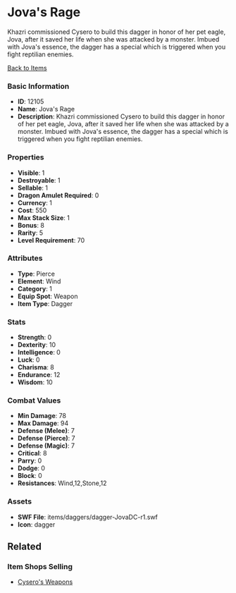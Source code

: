 # Jova's Rage

Khazri commissioned Cysero to build this dagger in honor of her pet eagle, Jova, after it saved her life when she was attacked by a monster.  Imbued with Jova's essence, the dagger has a special which is triggered when you fight reptilian enemies.

[Back to Items](../items.md)

### Basic Information

- **ID**: 12105
- **Name**: Jova&#039;s Rage
- **Description**: Khazri commissioned Cysero to build this dagger in honor of her pet eagle, Jova, after it saved her life when she was attacked by a monster.  Imbued with Jova&#039;s essence, the dagger has a special which is triggered when you fight reptilian enemies.

### Properties

- **Visible**: 1
- **Destroyable**: 1
- **Sellable**: 1
- **Dragon Amulet Required**: 0
- **Currency**: 1
- **Cost**: 550
- **Max Stack Size**: 1
- **Bonus**: 8
- **Rarity**: 5
- **Level Requirement**: 70

### Attributes

- **Type**: Pierce
- **Element**: Wind
- **Category**: 1
- **Equip Spot**: Weapon
- **Item Type**: Dagger

### Stats

- **Strength**: 0
- **Dexterity**: 10
- **Intelligence**: 0
- **Luck**: 0
- **Charisma**: 8
- **Endurance**: 12
- **Wisdom**: 10

### Combat Values

- **Min Damage**: 78
- **Max Damage**: 94
- **Defense (Melee)**: 7
- **Defense (Pierce)**: 7
- **Defense (Magic)**: 7
- **Critical**: 8
- **Parry**: 0
- **Dodge**: 0
- **Block**: 0
- **Resistances**: Wind,12,Stone,12

### Assets

- **SWF File**: items/daggers/dagger-JovaDC-r1.swf
- **Icon**: dagger

## Related

### Item Shops Selling

- [Cysero's Weapons](../item-shops/44-cysero-s-weapons.md)

